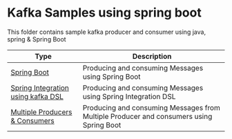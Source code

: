 # Kafka Samples using spring boot

This folder contains sample kafka producer and consumer using java, spring & Spring Boot


| Type                                                                         | Description                                                                             |
|------------------------------------------------------------------------------|-----------------------------------------------------------------------------------------|
| [Spring Boot](./spring-boot)                                                 | Producing and consuming Messages using Spring Boot                                      |
| [Spring Integration using kafka DSL](./kafka-dsl-integration)                | Producing and consuming Messages using Spring Integration DSL                           |
| [Multiple Producers & Consumers](./spring-boot-multiple-producers-consumers) | Producing and consuming Messages from Multiple Producer and consumers using Spring Boot |
